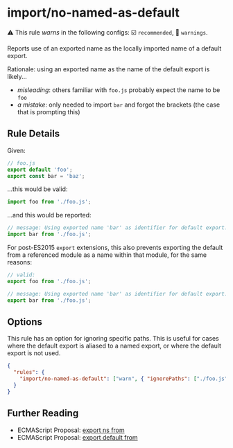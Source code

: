 # import/no-named-as-default

⚠️ This rule _warns_ in the following configs: ☑️ `recommended`, 🚸 `warnings`.

<!-- end auto-generated rule header -->

Reports use of an exported name as the locally imported name of a default export.

Rationale: using an exported name as the name of the default export is likely...

 - _misleading_: others familiar with `foo.js` probably expect the name to be `foo`
 - _a mistake_: only needed to import `bar` and forgot the brackets (the case that is prompting this)

## Rule Details

Given:

```js
// foo.js
export default 'foo';
export const bar = 'baz';
```

...this would be valid:

```js
import foo from './foo.js';
```

...and this would be reported:

```js
// message: Using exported name 'bar' as identifier for default export.
import bar from './foo.js';
```

For post-ES2015 `export` extensions, this also prevents exporting the default from a referenced module as a name within that module, for the same reasons:

```js
// valid:
export foo from './foo.js';

// message: Using exported name 'bar' as identifier for default export.
export bar from './foo.js';
```

## Options

This rule has an option for ignoring specific paths. This is useful for cases where the default export is aliased to a named export, or where the default export is not used.

```json
{
  "rules": {
    "import/no-named-as-default": ["warn", { "ignorePaths": ["./foo.js"] }]
  }
}
```

## Further Reading

 - ECMAScript Proposal: [export ns from]
 - ECMAScript Proposal: [export default from]

[export ns from]: https://github.com/leebyron/ecmascript-export-ns-from
[export default from]: https://github.com/leebyron/ecmascript-export-default-from
